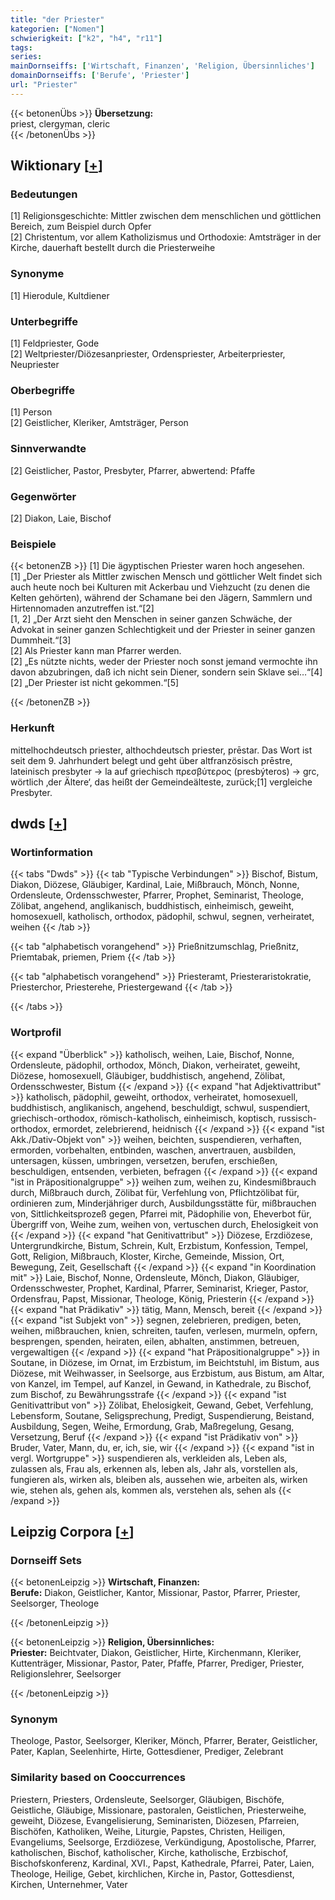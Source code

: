 ```yaml
---
title: "der Priester"
kategorien: ["Nomen"]
schwierigkeit: ["k2", "h4", "r11"]
tags:
series:
mainDornseiffs: ['Wirtschaft, Finanzen', 'Religion, Übersinnliches']
domainDornseiffs: ['Berufe', 'Priester']
url: "Priester"
---
```


{{< betonenÜbs >}}
**Übersetzung:**  
priest, clergyman, cleric  
{{< /betonenÜbs >}}

## Wiktionary [[+](https://de.wiktionary.org/wiki/Priester)]

### Bedeutungen
[1] Religionsgeschichte: Mittler zwischen dem menschlichen und göttlichen Bereich, zum Beispiel durch Opfer  
[2] Christentum, vor allem Katholizismus und Orthodoxie: Amtsträger in der Kirche, dauerhaft bestellt durch die Priesterweihe  

### Synonyme
[1] Hierodule, Kultdiener  

### Unterbegriffe
[1] Feldpriester, Gode  
[2] Weltpriester/Diözesanpriester, Ordenspriester, Arbeiterpriester, Neupriester  

### Oberbegriffe
[1] Person  
[2] Geistlicher, Kleriker, Amtsträger, Person  

### Sinnverwandte
[2] Geistlicher, Pastor, Presbyter, Pfarrer, abwertend: Pfaffe  

### Gegenwörter
[2] Diakon, Laie, Bischof  

### Beispiele
{{< betonenZB >}}
[1] Die ägyptischen Priester waren hoch angesehen.  
[1] „Der Priester als Mittler zwischen Mensch und göttlicher Welt findet sich auch heute noch bei Kulturen mit Ackerbau und Viehzucht (zu denen die Kelten gehörten), während der Schamane bei den Jägern, Sammlern und Hirtennomaden anzutreffen ist.“[2]  
[1, 2] „Der Arzt sieht den Menschen in seiner ganzen Schwäche, der Advokat in seiner ganzen Schlechtigkeit und der Priester in seiner ganzen Dummheit.“[3]  
[2] Als Priester kann man Pfarrer werden.  
[2] „Es nützte nichts, weder der Priester noch sonst jemand vermochte ihn davon abzubringen, daß ich nicht sein Diener, sondern sein Sklave sei…“[4]  
[2] „Der Priester ist nicht gekommen.“[5]  

{{< /betonenZB >}}
### Herkunft
mittelhochdeutsch priester, althochdeutsch priester, prēstar. Das Wort ist seit dem 9. Jahrhundert belegt und geht über altfranzösisch prēstre, lateinisch presbyter → la auf griechisch πρεσβύτερος (presbýteros) → grc, wörtlich ‚der Ältere‘, das heißt der Gemeindeälteste, zurück;[1] vergleiche Presbyter.  



## dwds [[+](https://www.dwds.de/wb/Priester)]

### Wortinformation
{{< tabs "Dwds" >}}
{{< tab "Typische Verbindungen" >}}
Bischof, Bistum, Diakon, Diözese, Gläubiger, Kardinal, Laie, Mißbrauch, Mönch, Nonne, Ordensleute, Ordensschwester, Pfarrer, Prophet, Seminarist, Theologe, Zölibat, angehend, anglikanisch, buddhistisch, einheimisch, geweiht, homosexuell, katholisch, orthodox, pädophil, schwul, segnen, verheiratet, weihen
{{< /tab >}}

{{< tab "alphabetisch vorangehend" >}}
Prießnitzumschlag, Prießnitz, Priemtabak, priemen, Priem
{{< /tab >}}

{{< tab "alphabetisch vorangehend" >}}
Priesteramt, Priesteraristokratie, Priesterchor, Priesterehe, Priestergewand
{{< /tab >}}

{{< /tabs >}}

### Wortprofil
{{< expand "Überblick" >}} katholisch, weihen, Laie, Bischof, Nonne, Ordensleute, pädophil, orthodox, Mönch, Diakon, verheiratet, geweiht, Diözese, homosexuell, Gläubiger, buddhistisch, angehend, Zölibat, Ordensschwester, Bistum {{< /expand >}}
{{< expand "hat Adjektivattribut" >}} katholisch, pädophil, geweiht, orthodox, verheiratet, homosexuell, buddhistisch, anglikanisch, angehend, beschuldigt, schwul, suspendiert, griechisch-orthodox, römisch-katholisch, einheimisch, koptisch, russisch-orthodox, ermordet, zelebrierend, heidnisch {{< /expand >}}
{{< expand "ist Akk./Dativ-Objekt von" >}} weihen, beichten, suspendieren, verhaften, ermorden, vorbehalten, entbinden, waschen, anvertrauen, ausbilden, untersagen, küssen, umbringen, versetzen, berufen, erschießen, beschuldigen, entsenden, verbieten, befragen {{< /expand >}}
{{< expand "ist in Präpositionalgruppe" >}} weihen zum, weihen zu, Kindesmißbrauch durch, Mißbrauch durch, Zölibat für, Verfehlung von, Pflichtzölibat für, ordinieren zum, Minderjähriger durch, Ausbildungsstätte für, mißbrauchen von, Sittlichkeitsprozeß gegen, Pfarrei mit, Pädophilie von, Eheverbot für, Übergriff von, Weihe zum, weihen von, vertuschen durch, Ehelosigkeit von {{< /expand >}}
{{< expand "hat Genitivattribut" >}} Diözese, Erzdiözese, Untergrundkirche, Bistum, Schrein, Kult, Erzbistum, Konfession, Tempel, Gott, Religion, Mißbrauch, Kloster, Kirche, Gemeinde, Mission, Ort, Bewegung, Zeit, Gesellschaft {{< /expand >}}
{{< expand "in Koordination mit" >}} Laie, Bischof, Nonne, Ordensleute, Mönch, Diakon, Gläubiger, Ordensschwester, Prophet, Kardinal, Pfarrer, Seminarist, Krieger, Pastor, Ordensfrau, Papst, Missionar, Theologe, König, Priesterin {{< /expand >}}
{{< expand "hat Prädikativ" >}} tätig, Mann, Mensch, bereit {{< /expand >}}
{{< expand "ist Subjekt von" >}} segnen, zelebrieren, predigen, beten, weihen, mißbrauchen, knien, schreiten, taufen, verlesen, murmeln, opfern, besprengen, spenden, heiraten, eilen, abhalten, anstimmen, betreuen, vergewaltigen {{< /expand >}}
{{< expand "hat Präpositionalgruppe" >}} in Soutane, in Diözese, im Ornat, im Erzbistum, im Beichtstuhl, im Bistum, aus Diözese, mit Weihwasser, in Seelsorge, aus Erzbistum, aus Bistum, am Altar, von Kanzel, im Tempel, auf Kanzel, in Gewand, in Kathedrale, zu Bischof, zum Bischof, zu Bewährungsstrafe {{< /expand >}}
{{< expand "ist Genitivattribut von" >}} Zölibat, Ehelosigkeit, Gewand, Gebet, Verfehlung, Lebensform, Soutane, Seligsprechung, Predigt, Suspendierung, Beistand, Ausbildung, Segen, Weihe, Ermordung, Grab, Maßregelung, Gesang, Versetzung, Beruf {{< /expand >}}
{{< expand "ist Prädikativ von" >}} Bruder, Vater, Mann, du, er, ich, sie, wir {{< /expand >}}
{{< expand "ist in vergl. Wortgruppe" >}} suspendieren als, verkleiden als, Leben als, zulassen als, Frau als, erkennen als, leben als, Jahr als, vorstellen als, fungieren als, wirken als, bleiben als, aussehen wie, arbeiten als, wirken wie, stehen als, gehen als, kommen als, verstehen als, sehen als {{< /expand >}}

## Leipzig Corpora [[+](https://corpora.uni-leipzig.de/en/res?word=Priester&corpusId=deu_newscrawl-public_2018)]

### Dornseiff Sets
{{< betonenLeipzig >}}
**Wirtschaft, Finanzen:**  
**Berufe:** Diakon, Geistlicher, Kantor, Missionar, Pastor, Pfarrer, Priester, Seelsorger, Theologe  

{{< /betonenLeipzig >}}


{{< betonenLeipzig >}}
**Religion, Übersinnliches:**  
**Priester:** Beichtvater, Diakon, Geistlicher, Hirte, Kirchenmann, Kleriker, Kuttenträger, Missionar, Pastor, Pater, Pfaffe, Pfarrer, Prediger, Priester, Religionslehrer, Seelsorger  

{{< /betonenLeipzig >}}

### Synonym
Theologe, Pastor, Seelsorger, Kleriker, Mönch, Pfarrer, Berater, Geistlicher, Pater, Kaplan, Seelenhirte, Hirte, Gottesdiener, Prediger, Zelebrant


### Similarity based on Cooccurrences
Priestern, Priesters, Ordensleute, Seelsorger, Gläubigen, Bischöfe, Geistliche, Gläubige, Missionare, pastoralen, Geistlichen, Priesterweihe, geweiht, Diözese, Evangelisierung, Seminaristen, Diözesen, Pfarreien, Bischöfen, Katholiken, Weihe, Liturgie, Papstes, Christen, Heiligen, Evangeliums, Seelsorge, Erzdiözese, Verkündigung, Apostolische, Pfarrer, katholischen, Bischof, katholischer, Kirche, katholische, Erzbischof, Bischofskonferenz, Kardinal, XVI., Papst, Kathedrale, Pfarrei, Pater, Laien, Theologe, Heilige, Gebet, kirchlichen, Kirche in, Pastor, Gottesdienst, Kirchen, Unternehmer, Vater

